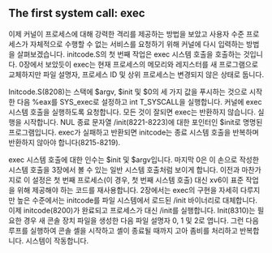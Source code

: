 ## The first system call: exec

이제 커널이 프로세스에 대해 강력한 격리를 제공하는 방법을 보았고 사용자 수준 프로세스가 자체적으로 수행할 수 없는 서비스를 요청하기 위해 커널에 다시 입력하는 방법을 살펴보겠습니다.
initcode.S의 첫 번째 작업은 exec 시스템 호출을 호출하는 것입니다. 0장에서 보았듯이 exec는 현재 프로세스의 메모리와 레지스터를 새 프로그램으로 교체하지만 파일 설명자, 프로세스 ID 및 상위 프로세스는 변경되지 않은 상태로 둡니다.

Initcode.S(8208)는 스택에 $argv, $init 및 $0의 세 가지 값을 푸시하는 것으로 시작한 다음 %eax를 SYS_exec로 설정하고 int T_SYSCALL을 실행합니다. 커널에 exec 시스템 호출을 실행하도록 요청합니다. 모든 것이 잘되면 exec는 반환하지 않습니다. 실행을 시작합니다.
NUL 종료 문자열 /init(8221-8223)에 대한 포인터인 $init로 명명된 프로그램입니다. exec가 실패하고 반환되면 initcode는 종료 시스템 호출을 반복하며 반환하지 않아야 합니다(8215-8219).

exec 시스템 호출에 대한 인수는 $init 및 $argv입니다. 마지막 0은 이 손으로 작성한 시스템 호출을 3장에서 볼 수 있는 일반 시스템 호출처럼 보이게 합니다. 이전과 마찬가지로 이 설정은 첫 번째 프로세스(이 경우,
첫 번째 시스템 호출) 대신 xv6이 표준 작업을 위해 제공해야 하는 코드를 재사용합니다.
2장에서는 exec의 구현을 자세히 다루지만 높은 수준에서는 initcode를 파일 시스템에서 로드된 /init 바이너리로 대체합니다. 이제 initcode(8200)가 완료되고 프로세스가 대신 /init를 실행합니다. Init(8310)는 필요한 경우 새 콘솔 장치 파일을 생성한 다음 파일 설명자 0, 1 및 2로 엽니다. 그런 다음 루프를 실행하여 콘솔 셸을 시작하고 셸이 종료될 때까지 고아 좀비를 처리하고 반복합니다. 시스템이 작동합니다.